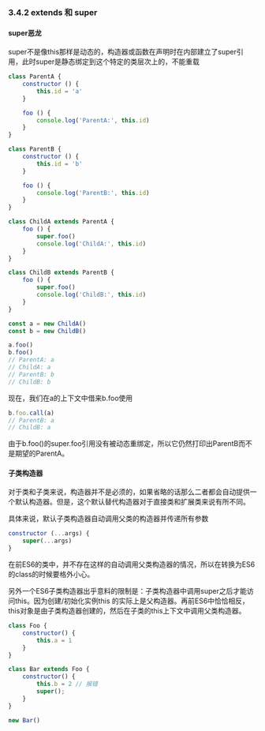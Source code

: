 ### 3.4.2 extends 和 super

#### super恶龙

super不是像this那样是动态的，构造器或函数在声明时在内部建立了super引用，此时super是静态绑定到这个特定的类层次上的，不能重载

```js
class ParentA {
    constructor () {
        this.id = 'a'
    }

    foo () {
        console.log('ParentA:', this.id)
    }
}

class ParentB {
    constructor () {
        this.id = 'b'
    }

    foo () {
        console.log('ParentB:', this.id)
    }
}

class ChildA extends ParentA {
    foo () {
        super.foo()
        console.log('ChildA:', this.id)
    }
}

class ChildB extends ParentB {
    foo () {
        super.foo()
        console.log('ChildB:', this.id)
    }
}

const a = new ChildA()
const b = new ChildB()

a.foo()
b.foo()
// ParentA: a
// ChildA: a
// ParentB: b
// ChildB: b
```

现在，我们在a的上下文中借来b.foo使用

```js
b.foo.call(a)
// ParentB: a
// ChildB: a
```

由于b.foo()的super.foo引用没有被动态重绑定，所以它仍然打印出ParentB而不是期望的ParentA。

#### 子类构造器

对于类和子类来说，构造器并不是必须的，如果省略的话那么二者都会自动提供一个默认构造器。但是，这个默认替代构造器对于直接类和扩展类来说有所不同。

具体来说，默认子类构造器自动调用父类的构造器并传递所有参数

```js
constructor (...args) {
	super(...args)
}
```

在前ES6的类中，并不存在这样的自动调用父类构造器的情况，所以在转换为ES6的class的时候要格外小心。

另外一个ES6子类构造器出乎意料的限制是：子类构造器中调用super之后才能访问this。因为创建/初始化实例this 的实际上是父构造器。再前ES6中恰恰相反，this对象是由子类构造器创建的，然后在子类的this上下文中调用父类构造器。

```js
class Foo {
    constructor() {
        this.a = 1
    }
}

class Bar extends Foo {
    constructor() {
        this.b = 2 // 报错
        super();
    }
}

new Bar()
```

